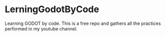 # LerningGodotByCode
Learning GODOT by code. This is a free repo and gathers all the practices performed in my youtube channel.
